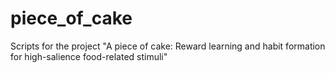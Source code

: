 # piece_of_cake
Scripts for the project "A piece of cake: Reward learning and habit formation for high-salience food-related stimuli"
